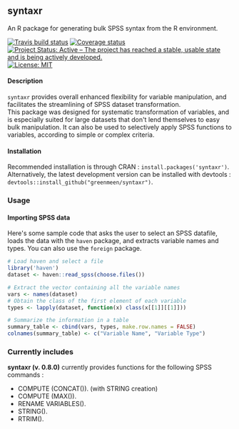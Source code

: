 ## syntaxr
An R package for generating bulk SPSS syntax from the R environment.

[![Travis build status](https://travis-ci.org/greenmeen/syntaxr.svg?branch=master)](https://travis-ci.org/greenmeen/syntaxr)
[![Coverage status](https://codecov.io/gh/greenmeen/syntaxr/branch/master/graph/badge.svg)](https://codecov.io/github/greenmeen/syntaxr?branch=master)
[![Project Status: Active – The project has reached a stable, usable state and is being actively developed.](https://www.repostatus.org/badges/latest/active.svg)](https://www.repostatus.org/#active)
[![License: MIT](https://img.shields.io/badge/License-MIT-yellow.svg)](https://opensource.org/licenses/MIT)

#### Description
`syntaxr` provides overall enhanced flexibility for variable manipulation, and facilitates the streamlining of SPSS dataset transformation.  
This package was designed for systematic transformation of variables, and is especially suited for large datasets that don't lend themselves to easy bulk manipulation. It can also be used to selectively apply SPSS functions to variables, according to simple or complex criteria.

#### Installation
Recommended installation is through CRAN : `install.packages('syntaxr')`.  
Alternatively, the latest development version can be installed with devtools : `devtools::install_github("greenmeen/syntaxr")`.

### Usage
#### Importing SPSS data
Here's some sample code that asks the user to select an SPSS datafile, loads the data with the `haven` package, and extracts variable names and types. You can also use the `foreign` package.
```r
# Load haven and select a file
library('haven')
dataset <- haven::read_spss(choose.files())

# Extract the vector containing all the variable names
vars <- names(dataset)
# Obtain the class of the first element of each variable
types <- lapply(dataset, function(x) class(x[[1]][[1]]))

# Summarize the information in a table
summary_table <- cbind(vars, types, make.row.names = FALSE)
colnames(summary_table) <- c("Variable Name", "Variable Type")
```

### Currently includes
**syntaxr (v. 0.8.0)** currently provides functions for the following SPSS commands :
- COMPUTE (CONCAT()). (with STRING creation)
- COMPUTE (MAX()).
- RENAME VARIABLES().
- STRING().
- RTRIM().
